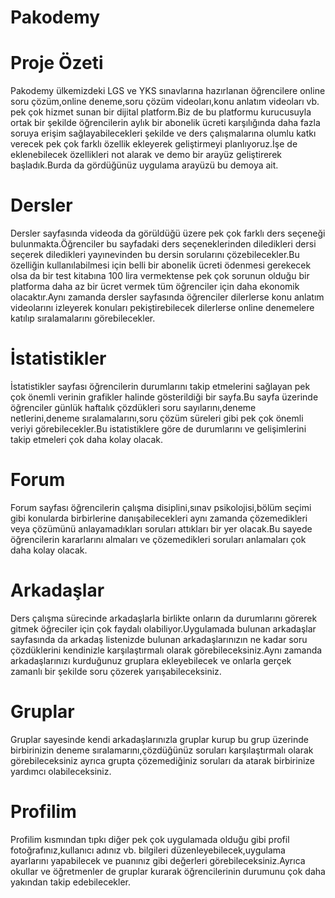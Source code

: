 # Pakodemy

# Proje Özeti
Pakodemy ülkemizdeki LGS ve YKS sınavlarına hazırlanan öğrencilere online soru çözüm,online deneme,soru çözüm videoları,konu anlatım videoları vb. pek çok hizmet sunan bir dijital platform.Biz de bu platformu kurucusuyla ortak bir şekilde öğrencilerin aylık bir abonelik ücreti karşılığında daha fazla soruya erişim sağlayabilecekleri şekilde ve ders çalışmalarına olumlu katkı verecek pek çok farklı özellik ekleyerek geliştirmeyi planlıyoruz.İşe de eklenebilecek özellikleri not alarak ve demo bir arayüz geliştirerek başladık.Burda da gördüğünüz uygulama arayüzü bu demoya ait.

# Dersler
Dersler sayfasında videoda da görüldüğü üzere pek çok farklı ders seçeneği bulunmakta.Öğrenciler bu sayfadaki ders seçeneklerinden diledikleri dersi seçerek diledikleri yayınevinden bu dersin sorularını çözebilecekler.Bu özelliğin kullanılabilmesi için belli bir abonelik ücreti ödenmesi gerekecek olsa da bir test kitabına 100 lira vermektense pek çok sorunun olduğu bir platforma daha az bir ücret vermek tüm öğrenciler için daha ekonomik olacaktır.Aynı zamanda dersler sayfasında öğrenciler dilerlerse konu anlatım videolarını izleyerek konuları pekiştirebilecek dilerlerse online denemelere katılıp sıralamalarını görebilecekler.

# İstatistikler
İstatistikler sayfası öğrencilerin durumlarını takip etmelerini sağlayan pek çok önemli verinin grafikler halinde gösterildiği bir sayfa.Bu sayfa üzerinde öğrenciler günlük haftalık çözdükleri soru sayılarını,deneme netlerini,deneme sıralamalarını,soru çözüm süreleri gibi pek çok önemli veriyi görebilecekler.Bu istatistiklere göre de durumlarını ve gelişimlerini takip etmeleri çok daha kolay olacak.

# Forum
Forum sayfası öğrencilerin çalışma disiplini,sınav psikolojisi,bölüm seçimi gibi konularda birbirlerine danışabilecekleri aynı zamanda çözemedikleri veya çözümünü anlayamadıkları soruları attıkları bir yer olacak.Bu sayede öğrencilerin kararlarını almaları ve çözemedikleri soruları anlamaları çok daha kolay olacak.

# Arkadaşlar
Ders çalışma sürecinde arkadaşlarla birlikte onların da durumlarını görerek gitmek öğreciler için çok faydalı olabiliyor.Uygulamada bulunan arkadaşlar sayfasında da arkadaş listenizde bulunan arkadaşlarınızın ne kadar soru çözdüklerini kendinizle karşılaştırmalı olarak görebileceksiniz.Aynı zamanda arkadaşlarınızı kurduğunuz gruplara ekleyebilecek ve onlarla gerçek zamanlı bir şekilde soru çözerek yarışabileceksiniz.

# Gruplar
Gruplar sayesinde kendi arkadaşlarınızla gruplar kurup bu grup üzerinde birbirinizin deneme sıralamarını,çözdüğünüz soruları karşılaştırmalı olarak görebileceksiniz ayrıca grupta çözemediğiniz soruları da atarak birbirinize yardımcı olabileceksiniz.

# Profilim
Profilim kısmından tıpkı diğer pek çok uygulamada olduğu gibi profil fotoğrafınız,kullanıcı adınız vb. bilgileri düzenleyebilecek,uygulama ayarlarını yapabilecek ve puanınız gibi değerleri görebileceksiniz.Ayrıca okullar ve öğretmenler de gruplar kurarak öğrencilerinin durumunu çok daha yakından takip edebilecekler.

